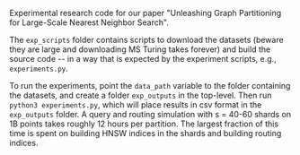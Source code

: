 Experimental research code for our paper "Unleashing Graph Partitioning for Large-Scale Nearest Neighbor Search".

The ```exp_scripts``` folder contains scripts to download the datasets (beware they are large and downloading MS Turing takes forever) and build the source code -- in a way that is expected by the experiment scripts, e.g., ```experiments.py```.

To run the experiments, point the ```data_path``` variable to the folder containing the datasets, and create a folder ```exp_outputs``` in the top-level.
Then run ```python3 experiments.py```, which will place results in csv format in the ```exp_outputs``` folder. A query and routing simulation with s = 40-60 shards on 1B points takes roughly 12 hours per partition. The largest fraction of this time is spent on building HNSW indices in the shards and building routing indices.